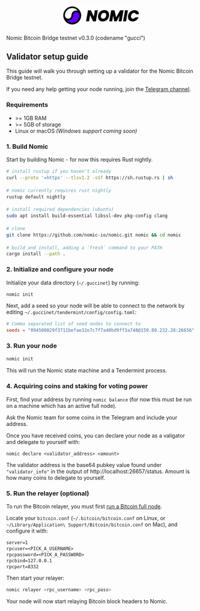 <h1 align="center">
<img src="./logo.svg" width="40%">
</h1>

Nomic Bitcoin Bridge testnet v0.3.0 (codename "gucci")

## Validator setup guide

This guide will walk you through setting up a validator for the Nomic Bitcoin Bridge testnet.

If you need any help getting your node running, join the [Telegram channel](https://t.me/joinchat/b0iv3MHgH5phYjkx).

### Requirements

- &gt;= 1GB RAM
- &gt;= 5GB of storage
- Linux or macOS _(Windows support coming soon)_

### 1. Build Nomic

Start by building Nomic - for now this requires Rust nightly.

```bash
# install rustup if you haven't already
curl --proto '=https' --tlsv1.2 -sSf https://sh.rustup.rs | sh

# nomic currently requires rust nightly
rustup default nightly

# install required dependencies (ubuntu)
sudo apt install build-essential libssl-dev pkg-config clang

# clone
git clone https://github.com/nomic-io/nomic.git nomic && cd nomic

# build and install, adding a `fresh` command to your PATH
cargo install --path .
```

### 2. Initialize and configure your node

Initialize your data directory (`~/.guccinet`) by running:

```bash
nomic init
```

Next, add a seed so your node will be able to connect to the network by editing
`~/.guccinet/tendermint/config/config.toml`:

```toml
# Comma separated list of seed nodes to connect to
seeds = "094500829f3711befae32e7c7f7a40bd9ff3a748@159.89.232.28:26656"
```

### 3. Run your node

```bash
nomic init
```

This will run the Nomic state machine and a Tendermint process.

### 4. Acquiring coins and staking for voting power

First, find your address by running `nomic balance` (for now this must be run on a machine
which has an active full node).

Ask the Nomic team for some coins in the Telegram and include your address.

Once you have received coins, you can declare your node as a valigator and
delegate to yourself with:

```
nomic declare <validator_address> <amount>
```

The validator address is the base64 pubkey value
found under `"validator_info"` in the output of http://localhost:26657/status.
Amount is how many coins to delegate to yourself.

### 5. Run the relayer (optional)

To run the Bitcoin relayer, you must first [run a Bitcoin full node](https://bitcoin.org/en/full-node).

Locate your `bitcoin.conf` (`~/.bitcoin/bitcoin.conf` on Linux, or
`~/Library/Application\ Support/Bitcoin/bitcoin.conf` on Mac), and configure it
with:

```
server=1
rpcuser=<PICK_A_USERNAME>
rpcpassword=<PICK_A_PASSWORD>
rpcbind=127.0.0.1
rpcport=8332
```

Then start your relayer:

```bash
nomic relayer <rpc_username> <rpc_pass>
```

Your node will now start relaying Bitcoin block headers to Nomic.
